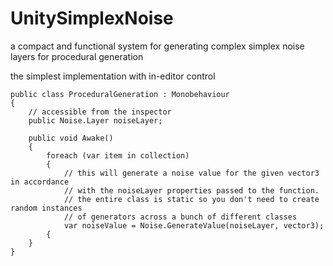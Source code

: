 # UnitySimplexNoise
a compact and functional system for generating complex simplex noise layers for procedural generation

the simplest implementation with in-editor control

```
public class ProceduralGeneration : Monobehaviour
{
    // accessible from the inspector
    public Noise.Layer noiseLayer;
    
    public void Awake()
    {
        foreach (var item in collection)
        {
            // this will generate a noise value for the given vector3 in accordance
            // with the noiseLayer properties passed to the function.
            // the entire class is static so you don't need to create random instances
            // of generators across a bunch of different classes
            var noiseValue = Noise.GenerateValue(noiseLayer, vector3);
        {
    }
}
```
